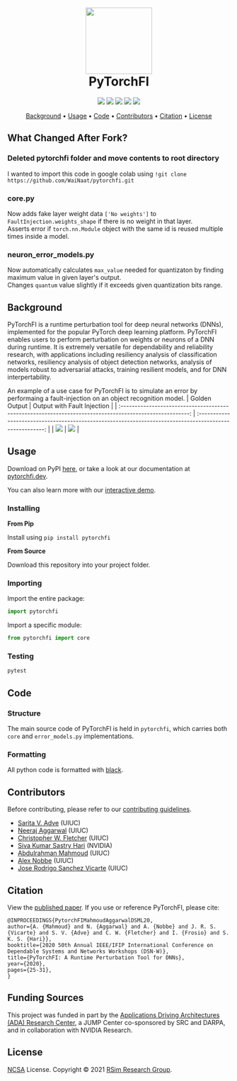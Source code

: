 <h1 align="center">
  <a href="https://pytorchfi.dev/"><img src="https://user-images.githubusercontent.com/7104017/75485879-22e79400-5971-11ea-9376-2d898034c23a.png" width="150"></a>
  <br/>
    PyTorchFI
  </br>
</h1>

<p align="center">
    <a href="https://pypi.org/project/pytorchfi/"><img src="https://img.shields.io/pypi/v/pytorchfi"></img></a>
    <img src="https://img.shields.io/github/checks-status/hack4impact-uiuc/ymca/master"></img>
    <a href="https://codecov.io/gh/pytorchfi/pytorchfi"><img src="https://codecov.io/gh/pytorchfi/pytorchfi/branch/master/graph/badge.svg"></a>
    <a href="https://pypi.org/project/pytorchfi/"><img src="https://img.shields.io/pypi/dm/pytorchfi?color=pink"></a>
    <a href="https://opensource.org/licenses/NCSA"><img src="https://img.shields.io/badge/license-NCSA-blue"></a>
</p>

<p align="center">
  <a href="#background">Background</a> •
  <a href="#usage">Usage</a> •
  <a href="#code">Code</a> •
  <a href="#contributors">Contributors</a> •
  <a href="#citation">Citation</a> •
  <a href="#license">License</a>
</p>

## What Changed After Fork?

### Deleted pytorchfi folder and move contents to root directory
I wanted to import this code in google colab using `!git clone https://github.com/WaiNaat/pytorchfi.git`

### core.py
Now adds fake layer weight data `['No weights']` to `FaultInjection.weights_shape` if there is no weight in that layer.    
Asserts error if `torch.nn.Module` object with the same id is reused multiple times inside a model.

### neuron_error_models.py
Now automatically calculates `max_value` needed for quantizaton by finding maximum value in given layer's output.   
Changes `quantum` value slightly if it exceeds given quantization bits range.

## Background

PyTorchFI is a runtime perturbation tool for deep neural networks (DNNs), implemented for the popular PyTorch deep learning platform. PyTorchFI enables users to perform perturbation on weights or neurons of a DNN during runtime. It is extremely versatile for dependability and reliability research, with applications including resiliency analysis of classification networks, resiliency analysis of object detection networks, analysis of models robust to adversarial attacks, training resilient models, and for DNN interpertability.

An example of a use case for PyTorchFI is to simulate an error by performaing a fault-injection on an object recognition model.
|                                              Golden Output                                               |                                       Output with Fault Injection                                        |
| :------------------------------------------------------------------------------------------------------: | :------------------------------------------------------------------------------------------------------: |
| ![](https://user-images.githubusercontent.com/7104017/85642872-7fb93980-b647-11ea-8717-8d16cb1c35b3.jpg) | ![](https://user-images.githubusercontent.com/7104017/85642867-7def7600-b647-11ea-89b9-570278c22101.jpg) |

## Usage

Download on PyPI [here](https://pypi.org/project/pytorchfi/), or take a look at our documentation at [pytorchfi.dev](https://pytorchfi.dev/).

You can also learn more with our [interactive demo](https://colab.research.google.com/drive/1BMB4LbsTU_K_YXUFzRyfIynpGu5Yhr1Y).


### Installing

**From Pip**

Install using `pip install pytorchfi`

**From Source**

Download this repository into your project folder.

### Importing

Import the entire package:

```python
import pytorchfi
```

Import a specific module:

```python
from pytorchfi import core
```

### Testing

```bash
pytest
```

## Code

### Structure

The main source code of PyTorchFI is held in `pytorchfi`, which carries both `core` and `error_models.py` implementations.

### Formatting

All python code is formatted with [black](https://black.readthedocs.io/en/stable/).

## Contributors

Before contributing, please refer to our [contributing guidelines](https://github.com/pytorchfi/pytorchfi/blob/master/CONTRIBUTING.md).

- [Sarita V. Adve](http://sadve.cs.illinois.edu/) (UIUC)
- [Neeraj Aggarwal](https://neerajaggarwal.com) (UIUC)
- [Christopher W. Fletcher](http://cwfletcher.net/) (UIUC)
- [Siva Kumar Sastry Hari](https://research.nvidia.com/person/siva-hari) (NVIDIA)
- [Abdulrahman Mahmoud](http://amahmou2.web.engr.illinois.edu/) (UIUC)
- [Alex Nobbe](https://github.com/Alexn99) (UIUC)
- [Jose Rodrigo Sanchez Vicarte](https://jose-sv.github.io/) (UIUC)

## Citation

View the [published paper](http://rsim.cs.illinois.edu/Pubs/20-DSML-PyTorchFI.pdf). If you use or reference PyTorchFI, please cite:

```
@INPROCEEDINGS{PytorchFIMahmoudAggarwalDSML20,
author={A. {Mahmoud} and N. {Aggarwal} and A. {Nobbe} and J. R. S. {Vicarte} and S. V. {Adve} and C. W. {Fletcher} and I. {Frosio} and S. K. S. {Hari}},
booktitle={2020 50th Annual IEEE/IFIP International Conference on Dependable Systems and Networks Workshops (DSN-W)},
title={PyTorchFI: A Runtime Perturbation Tool for DNNs},
year={2020},
pages={25-31},
}
```

## Funding Sources

This project was funded in part by the [Applications Driving Architectures (ADA) Research Center](https://adacenter.org/), a JUMP Center co-sponsored by SRC and DARPA, and in collaboration with NVIDIA Research.

## License

[NCSA](https://opensource.org/licenses/NCSA) License. Copyright © 2021 [RSim Research Group](http://rsim.cs.uiuc.edu/).
